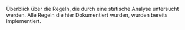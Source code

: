 Überblick über die Regeln, die durch eine statische Analyse untersucht werden. Alle Regeln die hier Dokumentiert wurden, wurden bereits implementiert.